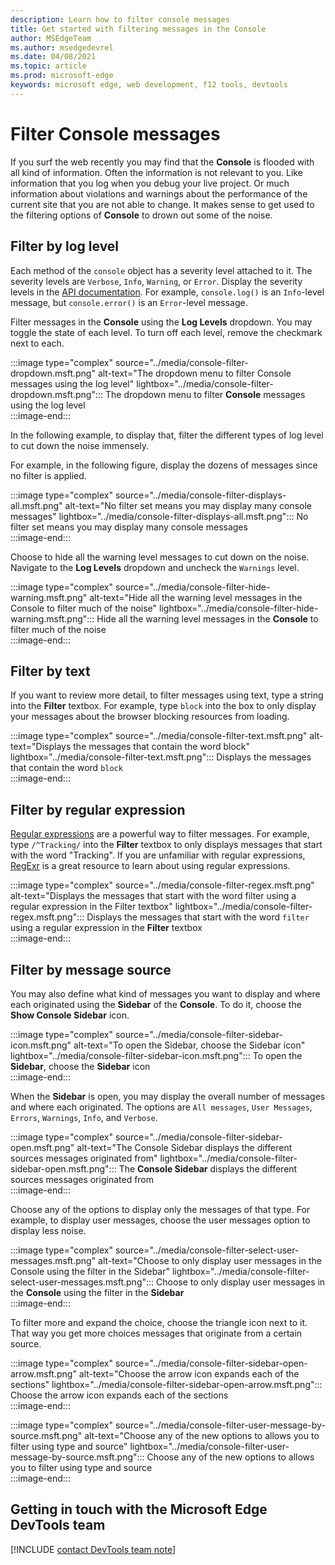 ```yaml
---
description: Learn how to filter console messages
title: Get started with filtering messages in the Console
author: MSEdgeTeam
ms.author: msedgedevrel
ms.date: 04/08/2021
ms.topic: article
ms.prod: microsoft-edge
keywords: microsoft edge, web development, f12 tools, devtools
---
```

# Filter Console messages  

If you surf the web recently you may find that the **Console** is flooded with all kind of information.  Often the information is not relevant to you.  Like information that you log when you debug your live project.  Or much information about violations and warnings about the performance of the current site that you are not able to change.  It makes sense to get used to the filtering options of **Console** to drown out some of the noise.

## Filter by log level  

Each method of the `console` object has a severity level attached to it.  The severity levels are `Verbose`, `Info`, `Warning`, or `Error`.  Display the severity levels in the [API documentation][DevtoolsConsoleApi].  For example, `console.log()` is an `Info`-level message, but `console.error()` is an `Error`-level message.  

Filter messages in the **Console** using the **Log Levels** dropdown.  You may toggle the state of each level.  To turn off each level, remove the checkmark next to each.

:::image type="complex" source="../media/console-filter-dropdown.msft.png" alt-text="The dropdown menu to filter Console messages using the log level" lightbox="../media/console-filter-dropdown.msft.png":::
    The dropdown menu to filter **Console** messages using the log level  
:::image-end:::  

In the following example, to display that, filter the different types of log level to cut down the noise immensely.

For example, in the following figure, display the dozens of messages since no filter is applied.

:::image type="complex" source="../media/console-filter-displays-all.msft.png" alt-text="No filter set means you may display many console messages" lightbox="../media/console-filter-displays-all.msft.png":::
    No filter set means you may display many console messages  
:::image-end:::  

Choose to hide all the warning level messages to cut down on the noise.  Navigate to the **Log Levels** dropdown and uncheck the `Warnings` level.

:::image type="complex" source="../media/console-filter-hide-warning.msft.png" alt-text="Hide all the warning level messages in the Console to filter much of the noise" lightbox="../media/console-filter-hide-warning.msft.png":::
    Hide all the warning level messages in the **Console** to filter much of the noise  
:::image-end:::  

## Filter by text  

If you want to review more detail, to filter messages using text, type a string into the **Filter** textbox.  For example, type `block` into the box to only display your messages about the browser blocking resources from loading.

:::image type="complex" source="../media/console-filter-text.msft.png" alt-text="Displays the messages that contain the word block" lightbox="../media/console-filter-text.msft.png":::
    Displays the messages that contain the word `block`  
:::image-end:::  

## Filter by regular expression

[Regular expressions][MdnDocsWebJavascriptGuideRegularExpressions] are a powerful way to filter messages.  For example, type `/^Tracking/` into the **Filter** textbox to only displays messages that start with the word "Tracking".  If you are unfamiliar with regular expressions, [RegExr][RegExrMain] is a great resource to learn about using regular expressions.

:::image type="complex" source="../media/console-filter-regex.msft.png" alt-text="Displays the messages that start with the word filter using a regular expression in the Filter textbox" lightbox="../media/console-filter-regex.msft.png":::
    Displays the messages that start with the word `filter` using a regular expression in the **Filter** textbox  
:::image-end:::  

## Filter by message source  

You may also define what kind of messages you want to display and where each originated using the **Sidebar** of the **Console**.  To do it, choose the **Show Console Sidebar** icon.  

:::image type="complex" source="../media/console-filter-sidebar-icon.msft.png" alt-text="To open the Sidebar, choose the Sidebar icon" lightbox="../media/console-filter-sidebar-icon.msft.png":::
    To open the **Sidebar**, choose the **Sidebar** icon  
:::image-end:::  

When the **Sidebar** is open, you may display the overall number of messages and where each originated.  The options are `All messages`, `User Messages`, `Errors`, `Warnings`, `Info`, and `Verbose`.  

:::image type="complex" source="../media/console-filter-sidebar-open.msft.png" alt-text="The Console Sidebar displays the different sources messages originated from" lightbox="../media/console-filter-sidebar-open.msft.png":::
    The **Console Sidebar** displays the different sources messages originated from  
:::image-end:::  

Choose any of the options to display only the messages of that type.  For example, to display user messages, choose the user messages option to display less noise.

:::image type="complex" source="../media/console-filter-select-user-messages.msft.png" alt-text="Choose to only display user messages in the Console using the filter in the Sidebar" lightbox="../media/console-filter-select-user-messages.msft.png":::
    Choose to only display user messages in the **Console** using the filter in the **Sidebar**  
:::image-end:::  

To filter more and expand the choice, choose the triangle icon next to it.  That way you get more choices  messages that originate from a certain source.  

:::image type="complex" source="../media/console-filter-sidebar-open-arrow.msft.png" alt-text="Choose the arrow icon expands each of the sections" lightbox="../media/console-filter-sidebar-open-arrow.msft.png":::
    Choose the arrow icon expands each of the sections  
:::image-end:::  

:::image type="complex" source="../media/console-filter-user-message-by-source.msft.png" alt-text="Choose any of the new options to allows you to filter using type and source" lightbox="../media/console-filter-user-message-by-source.msft.png":::
    Choose any of the new options to allows you to filter using type and source  
:::image-end:::  

## Getting in touch with the Microsoft Edge DevTools team  

[!INCLUDE [contact DevTools team note](../includes/contact-devtools-team-note.md)]  

<!-- links -->  

[DevtoolsConsoleApi]: ./api.md "Console API reference | Microsoft Docs"  

[MdnDocsWebJavascriptGuideRegularExpressions]: https://developer.mozilla.org/docs/Web/JavaScript/Guide/Regular_Expressions "Regular Expressions | MDN"  

[RegExrMain]: https://regexr.com "RegExr"  
